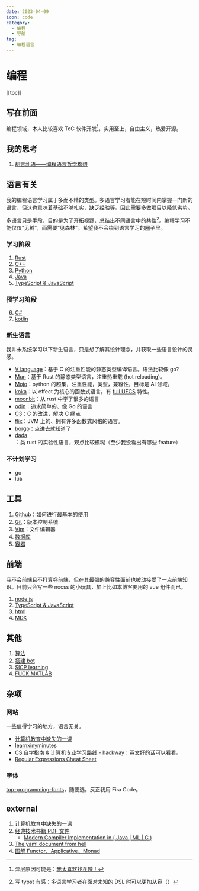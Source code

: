 ```yaml
---
date: 2023-04-09
icon: code
category:
  - 编程
  - 导航
tag:
  - 编程语言
---
```


# 编程

[[toc]]

## 写在前面

<!-- ::: details 过激言论，谨慎查看
你国计算机教育就是一坨屎（我是说绝大多数的大学校）。思政课先不说，为什么要学大学物理，大物实验，数字电路？编程语言为什么还在用上古版本？
::: -->

编程领域，本人比较喜欢 ToC 软件开发[^2]，实用至上，自由主义，热爱开源。

[^2]: 深层原因可能是：[我太喜欢找茬辣！](../gossip/fuckxxx.md)

## 我的思考

1. [胡言乱语——编程语言哲学构想](./philosophy_of_PL.md)

## 语言有关

我的编程语言学习属于多而不精的类型。多语言学习者能在短时间内掌握一门新的语言，但这也意味着基础不够扎实，缺乏经验等。因此需要多做项目以降低劣势。

多语言只是手段，目的是为了开拓视野，总结出不同语言中的共性[^1]。编程学习不能仅仅“见树”，而需要“见森林”。希望我不会绕到语言学习的圈子里。

[^1]: 写 typst 有感：多语言学习者在面对未知的 DSL 时可以更加从容（）

### 学习阶段

1. [Rust](./Rust.md)
2. [C++](./Cpp.md)
3. [Python](./python.md)
4. [Java](./java.md)
5. [TypeScript & JavaScript](./tsjs.md)

### 预学习阶段

6. [C#](./csharp.md)
7. [kotlin](./kotlin.md)

### 新生语言

我并未系统学习以下新生语言，只是想了解其设计理念，并获取一些语言设计的灵感。

<dtls>

- [V language](https://github.com/vlang/v)：基于 C 的注重性能的静态类型编译语言。语法比较像 go?
- [Mun](https://github.com/mun-lang/mun)：基于 Rust 的静态类型语言，注重热重载 (hot reloading)。
- [Mojo](https://docs.modular.com/mojo/)：python 的超集，注重性能，类型，兼容性，目标是 AI 领域。
- [koka](https://koka-lang.github.io)：以 effect 为核心的函数式语言。有 [full UFCS](https://koka-lang.github.io/koka/doc/book.html#sec-dot) 特性。
- [moonbit](https://www.moonbitlang.cn/)：从 rust 中学了很多的语言
- [odin](https://odin-lang.org/docs/overview/)：追求简单的、像 Go 的语言
- [C3](https://c3-lang.org/)：C 的改进，解决 C 痛点
- [flix](https://flix.dev/)：JVM 上的、拥有许多函数式风格的语言。
- [borgo](https://borgo-lang.github.io/)：点进去就知道了
- [dada](https://dada-lang.org/)：类 rust 的实验性语言，观点比较模糊（至少我没看出有哪些 feature）

</dtls>

### 不计划学习

<dtls alt="我不会自发学习这些语言">

- go
- lua

</dtls>

## 工具

1. [Github](./github.md)：如何进行最基本的使用
2. [Git](./Git.md)：版本控制系统
3. [Vim](./vim.md)：文件编辑器
4. [数据库](./sql.md)
5. [容器](./container.md)

## 前端

我不会前端且不打算卷前端，但在其最强的兼容性面前也被动接受了一点前端知识。目前只会写一些 nocss 的小玩具，加上比如本博客要用的 vue 组件而已。

1. [node.js](./nodejs.md)
2. [TypeScript & JavaScript](./tsjs.md)
3. [html](./html.md)
4. [MDX](./mdx.md)

## 其他

1. [算法](./algorithm.md)
2. [搭建 bot](./bot.md)
3. [SICP learning](https://github.com/lxl66566/sicp-learning)
4. [FUCK MATLAB](./octave.md)

## 杂项

### 网站

一些值得学习的地方，语言无关。

- [计算机教育中缺失的一课](https://missing-semester-cn.github.io/)
- [learnxinyminutes](https://learnxinyminutes.com/)
- [CS 自学指南](https://csdiy.wiki/) & [计算机专业学习路线 - hackway](https://hackway.org/docs/cs/intro)：英文好的话可以看看。
- [Regular Expressions Cheat Sheet](https://cheatography.com/davechild/cheat-sheets/regular-expressions/)

### 字体

[top-programming-fonts](https://github.com/hbin/top-programming-fonts/)，随便选。反正我用 Fira Code。

## external

1. [计算机教育中缺失的一课](https://missing-semester-cn.github.io/)
2. [经典技术书籍 PDF 文件](https://awesome-programming-books.github.io/)
   - [Modern Compiler Implementation in ( Java | ML | C )](https://www.cs.princeton.edu/~appel/modern/)
3. [The yaml document from hell](https://ruudvanasseldonk.com/2023/01/11/the-yaml-document-from-hell)
4. [图解 Functor、Applicative、Monad](https://sxyz.blog/functors-applicatives-and-monads-in-pictures/)
